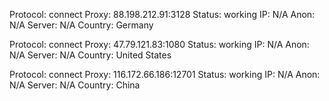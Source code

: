 Protocol: connect
Proxy: 88.198.212.91:3128
Status: working
IP: N/A
Anon: N/A
Server: N/A
Country: Germany

Protocol: connect
Proxy: 47.79.121.83:1080
Status: working
IP: N/A
Anon: N/A
Server: N/A
Country: United States

Protocol: connect
Proxy: 116.172.66.186:12701
Status: working
IP: N/A
Anon: N/A
Server: N/A
Country: China

